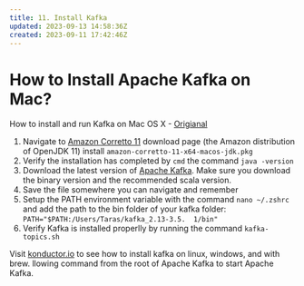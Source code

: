 ```yaml
---
title: 11. Install Kafka
updated: 2023-09-13 14:58:36Z
created: 2023-09-11 17:42:46Z
---
```


# How to Install Apache Kafka on Mac?

How to install and run Kafka on Mac OS X - [Origianal](https://www.conduktor.io/kafka/how-to-install-apache-kafka-on-mac/)

1. Navigate to [Amazon Corretto 11](https://docs.aws.amazon.com/corretto/latest/corretto-11-ug/downloads-list.html) download page (the Amazon distribution of OpenJDK 11) install `amazon-corretto-11-x64-macos-jdk.pkg`
2. Verify the installation has completed by `cmd` the command `java -version`
3. Download the latest version of [Apache Kafka](https://kafka.apache.org/downloads). Make sure you download the binary version and the recommended scala version.
4. Save the file somewhere you can navigate and remember
5. Setup the PATH environment variable with the command `nano ~/.zshrc` and add the path to the bin folder of your kafka folder: `PATH="$PATH:/Users/Taras/kafka_2.13-3.5.	1/bin"`
6. Verify Kafka is installed properlly by running the command `kafka-topics.sh`

Visit [konductor.io](https://www.conduktor.io/kafka/how-to-install-apache-kafka-on-mac/) to see how to install kafka on linux, windows, and with brew.
llowing command from the root of Apache Kafka to start Apache Kafka.
